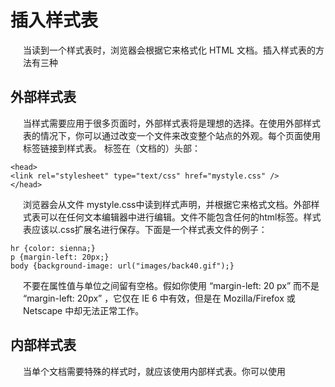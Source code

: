 
# 插入样式表

当读到一个样式表时，浏览器会根据它来格式化 HTML 文档。插入样式表的方法有三种

## 外部样式表

当样式需要应用于很多页面时，外部样式表将是理想的选择。在使用外部样式表的情况下，你可以通过改变一个文件来改变整个站点的外观。每个页面使用<link>标签链接到样式表。<link> 标签在（文档的）头部：

```
<head>
<link rel="stylesheet" type="text/css" href="mystyle.css" />
</head>
```

浏览器会从文件 mystyle.css中读到样式声明，并根据它来格式文档。外部样式表可以在任何文本编辑器中进行编辑。文件不能包含任何的html标签。样式表应该以.css扩展名进行保存。下面是一个样式表文件的例子：

```
hr {color: sienna;}
p {margin-left: 20px;}
body {background-image: url("images/back40.gif");}
```

不要在属性值与单位之间留有空格。假如你使用 “margin-left: 20 px” 而不是 “margin-left: 20px” ，它仅在 IE 6 中有效，但是在 Mozilla/Firefox 或 Netscape 中却无法正常工作。

## 内部样式表

当单个文档需要特殊的样式时，就应该使用内部样式表。你可以使用<style>标签在文档头部定义内部样式表，就像这样:

```
<head>
<style type="text/css">
  hr {color: sienna;}
  p {margin-left: 20px;}
  body {background-image: url("images/back40.gif");}
</style>
</head>
```

内联样式

需要在相关的标签内使用样式（style）属性。Style 属性可以包含任何 CSS 属性。本例展示如何改变段落的颜色和左外边距：

```
<p style="color: sienna; margin-left: 20px">
This is a paragraph
</p>
```

## 多重样式

同时有内部和外部样式的时候,相同的项,内部覆盖外部





# 基础语法

CSS 对大小写不敏感。不过存在一个例外：如果涉及到与 HTML 文档一起工作的话，class 和 id 名称对大小写是敏感的。

语法
```
selector {declaration1; declaration2; ... declarationN }
```

其中,每个declaration为属性+值得组合

```
selector {property: value}
```

## id选择器

id 选择器可以为标有特定 id 的 HTML 元素指定特定的样式。,以 "#" 来定义

下面的两个 id 选择器，第一个可以定义元素的颜色为红色，第二个定义元素的颜色为绿色：

```
#red {color:red;}
#green {color:green;}
```

下面的 HTML 代码中，id 属性为 red 的 p 元素显示为红色，而 id 属性为 green 的 p 元素显示为绿色。

```
<p id="red">这个段落是红色。</p>
<p id="green">这个段落是绿色。</p>
```

注意：id 属性只能在每个 HTML 文档中出现一次。


## 类选择器

在 CSS 中，类选择器以一个点号显示：

```
.center {text-align: center}
```

在上面的例子中，所有拥有 center 类的 HTML 元素均为居中。
在下面的 HTML 代码中，h1 和 p 元素都有 center 类。这意味着两者都将遵守 ".center" 选择器中的规则。

```
<h1 class="center">
This heading will be center-aligned
</h1>

<p class="center">
This paragraph will also be center-aligned.
</p>
```

注意：类名的第一个字符不能使用数字！它无法在 Mozilla 或 Firefox 中起作用。

## 属性选择器

对带有指定属性的 HTML 元素设置样式

下面的例子为带有 title 属性的所有元素设置样式：

```
[title]
{
color:red;
}
```

还可以指定属性的值, `title="W3School"` 设置所有元素设置样式：


# CSS伪类

常用的有 `:hover` , `:active` , `active`

## hover

就是鼠标停在上面,改变显示样式时候,可以用

html
```
<tr class="backrecord" v-for="(item, index) in records" tabindex="1">
```

css

```
.backrecord:hover{
   background: #dcf2fe;
}
```

上面即可实现,在鼠标悬浮在表格某一行时,背景色改变的效果

顺便说一句,:hover的好搭档cursor属性，当属性值为pointer时，如下，光标覆盖目标时会变成手型。cursor还有url属性，其为设置图片地址。

```
cursor: pointer;
cursor: url("/image/mousemove.png")
```


## active/focus

`:active` : 元素被点击时变色，但颜色在点击后消失
`:focus`  : 元素被点击后变色，且颜色在点击后不消失

```
<div class="col-sm-12" id="">
    <button type="submit" class="btn btn-warning" id="one">Button1</button>
    <button type="submit" class="btn btn-warning" id="two">Button2</button>
</div>
```

```
button#one:active
{
    background:olive;
}
button#two:focus
{
    background:red;
}
```

** 由于div等元素无法接受键盘或其他用户事件，即不支持`:focus`伪类，可通过增加tabIndex属性使其支持`:focus` **

```
<div tabindex="1">
Section 1
</div>

<div tabindex="2">
Section 2
</div>

<div tabindex="3">
Section 3
</div>

div:focus {
    background-color:red;
}
```

## 扩展:

能够响应键盘事件的元素是有限的，它们是：form元素、a标签元素，window、document这样的元素；

但其它元素如果想响应键盘事件则必须具备两个基本要素：

1、 具有tabindex属性
2、 获取焦点；
